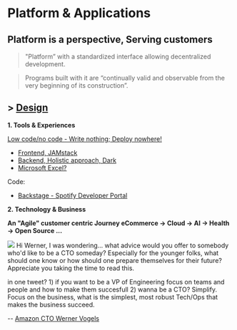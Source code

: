 # Platform & Applications

## Platform is a perspective, Serving customers 
> "Platform” with a standardized interface allowing decentralized development.

> Programs built with it are “continually valid and observable from the very beginning of its construction”.

## > [Design](https://github.com/ankumar/Architecture/blob/master/Patterns/Stuff.md)

**1. Tools & Experiences**

[Low code/no code - Write nothing; Deploy nowhere!](https://twitter.com/kelseyhightower/status/961026365146320896)
* [Frontend, JAMstack](https://snipcart.com/blog/jamstack)
* [Backend, Holistic approach, Dark](https://medium.com/darklang/the-design-of-dark-59f5d38e52d2)
* [Microsoft Excel?](https://twitter.com/conways_law/status/1238539198203822081)

Code: 
* [Backstage - Spotify Developer Portal](https://labs.spotify.com/2020/04/21/how-we-use-backstage-at-spotify/)

**2. Technology & Business**

**An "Agile" customer centric Journey eCommerce -> Cloud -> AI -> Health -> Open Source ...**

![](https://github.com/ankumar/Architecture/blob/master/images/Werner.png)
Hi Werner, I was wondering... what advice would you offer to somebody who'd like to be a CTO someday? Especially for the younger folks, what should one know or how should one prepare themselves for their future? Appreciate you taking the time to read this.

in one tweet? 1) if you want to be a VP of Engineering focus on teams and people and how to make them succesfull 2) wanna be a CTO? Simplify.  Focus on the business, what is the simplest, most robust Tech/Ops that makes the business succeed.

-- [Amazon CTO Werner Vogels](https://queue.acm.org/detail.cfm?id=1142065)


